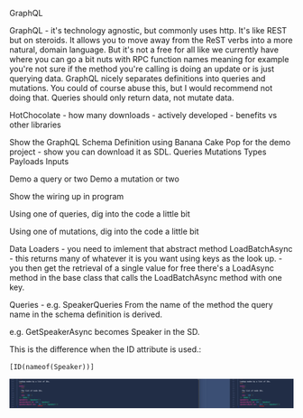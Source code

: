 GraphQL

GraphQL - it's technology agnostic, but commonly uses http. It's like REST but on steroids. It allows you to move away from the ReST verbs into a more natural, domain language. 
But it's not a free for all like we currently have where you can go a bit nuts with RPC function names meaning for example you're not sure if the method you're calling is doing an update or is just querying data. 
GraphQL nicely separates definitions into queries and mutations. You could of course abuse this, but I would recommend not doing that. Queries should only return data, not mutate data.


HotChocolate
	- how many downloads
	- actively developed
	- benefits vs other libraries


Show the GraphQL Schema Definition using Banana Cake Pop for the demo project - show you can download it as SDL.
Queries
Mutations
Types
Payloads
Inputs

Demo a query or two
Demo a mutation or two	

Show the wiring up in program

Using one of queries, dig into the code a little bit
	
Using one of mutations, dig into the code a little bit
	

Data Loaders
	- you need to imlement that abstract method LoadBatchAsync - this returns many of whatever it is you want using keys as the look up.
	- you then get the retrieval of a single value for free  there's a LoadAsync method in the base class that calls the LoadBatchAsync method with one key.
	

Queries - e.g. SpeakerQueries
From the name of the method the query name in the schema definition is derived.

e.g. GetSpeakerAsync becomes Speaker in the SD.







This is the difference when the ID attribute is used.:
```
[ID(nameof(Speaker))]
```
![Alt text](SchemaDefinitionUsingIDAttribute-1.png)